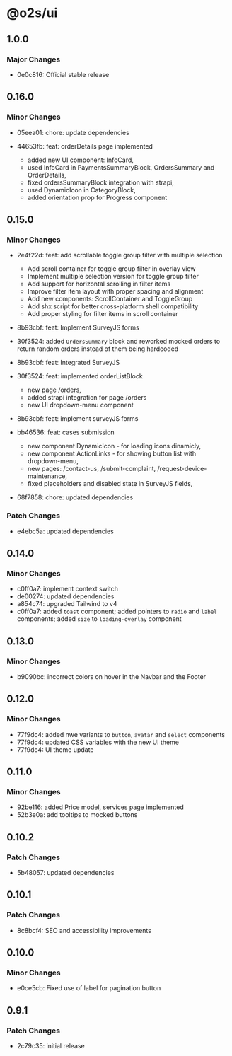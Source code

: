 # @o2s/ui

## 1.0.0

### Major Changes

- 0e0c816: Official stable release

## 0.16.0

### Minor Changes

- 05eea01: chore: update dependencies
- 44653fb: feat: orderDetails page implemented

    - added new UI component: InfoCard,
    - used InfoCard in PaymentsSummaryBlock, OrdersSummary and OrderDetails,
    - fixed ordersSummaryBlock integration with strapi,
    - used DynamicIcon in CategoryBlock,
    - added orientation prop for Progress component

## 0.15.0

### Minor Changes

- 2e4f22d: feat: add scrollable toggle group filter with multiple selection

    - Add scroll container for toggle group filter in overlay view
    - Implement multiple selection version for toggle group filter
    - Add support for horizontal scrolling in filter items
    - Improve filter item layout with proper spacing and alignment
    - Add new components: ScrollContainer and ToggleGroup
    - Add shx script for better cross-platform shell compatibility
    - Add proper styling for filter items in scroll container

- 8b93cbf: feat: Implement SurveyJS forms
- 30f3524: added `OrdersSummary` block and reworked mocked orders to return random orders instead of them being hardcoded
- 8b93cbf: feat: Integrated SurveyJS
- 30f3524: feat: implemented orderListBlock

    - new page /orders,
    - added strapi integration for page /orders
    - new UI dropdown-menu component

- 8b93cbf: feat: implement surveyJS forms
- bb46536: feat: cases submission

    - new component DynamicIcon - for loading icons dinamicly,
    - new component ActionLinks - for showing button list with dropdown-menu,
    - new pages: /contact-us, /submit-complaint, /request-device-maintenance,
    - fixed placeholders and disabled state in SurveyJS fields,

- 68f7858: chore: updated dependencies

### Patch Changes

- e4ebc5a: updated dependencies

## 0.14.0

### Minor Changes

- c0ff0a7: implement context switch
- de00274: updated dependencies
- a854c74: upgraded Tailwind to v4
- c0ff0a7: added `toast` component; added pointers to `radio` and `label` components; added `size` to `loading-overlay` component

## 0.13.0

### Minor Changes

- b9090bc: incorrect colors on hover in the Navbar and the Footer

## 0.12.0

### Minor Changes

- 77f9dc4: added nwe variants to `button`, `avatar` and `select` components
- 77f9dc4: updated CSS variables with the new UI theme
- 77f9dc4: UI theme update

## 0.11.0

### Minor Changes

- 92be116: added Price model, services page implemented
- 52b3e0a: add tooltips to mocked buttons

## 0.10.2

### Patch Changes

- 5b48057: updated dependencies

## 0.10.1

### Patch Changes

- 8c8bcf4: SEO and accessibility improvements

## 0.10.0

### Minor Changes

- e0ce5cb: Fixed use of label for pagination button

## 0.9.1

### Patch Changes

- 2c79c35: initial release
